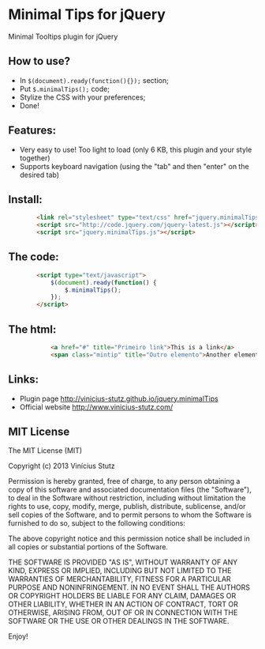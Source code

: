 # Minimal Tips for jQuery

Minimal Tooltips plugin for jQuery

## How to use?
- In `$(document).ready(function(){});` section;
- Put `$.minimalTips();` code;
- Stylize the CSS with your preferences;
- Done!

## Features:
- Very easy to use! Too light to load (only 6 KB, this plugin and your style together)
- Supports keyboard navigation (using the "tab" and then "enter" on the desired tab)
 
## Install:
```html
		<link rel="stylesheet" type="text/css" href="jquery.minimalTips.css" />
		<script src="http://code.jquery.com/jquery-latest.js"></script>
		<script src="jquery.minimalTips.js"></script>
```
## The code:
```html
		<script type="text/javascript">
			$(document).ready(function() {
				$.minimalTips();
			});
		</script>
```
## The html:
```html
			<a href="#" title="Primeiro link">This is a link</a>
			<span class="mintip" title="Outro elemento">Another element</span>
```
## Links:
- Plugin page <http://vinicius-stutz.github.io/jquery.minimalTips>
- Official website <http://www.vinicius-stutz.com/>

## MIT License
The MIT License (MIT)

Copyright (c) 2013 Vinícius Stutz

Permission is hereby granted, free of charge, to any person obtaining a copy
of this software and associated documentation files (the "Software"), to deal
in the Software without restriction, including without limitation the rights
to use, copy, modify, merge, publish, distribute, sublicense, and/or sell
copies of the Software, and to permit persons to whom the Software is
furnished to do so, subject to the following conditions:

The above copyright notice and this permission notice shall be included in all
copies or substantial portions of the Software.

THE SOFTWARE IS PROVIDED "AS IS", WITHOUT WARRANTY OF ANY KIND, EXPRESS OR
IMPLIED, INCLUDING BUT NOT LIMITED TO THE WARRANTIES OF MERCHANTABILITY,
FITNESS FOR A PARTICULAR PURPOSE AND NONINFRINGEMENT. IN NO EVENT SHALL THE
AUTHORS OR COPYRIGHT HOLDERS BE LIABLE FOR ANY CLAIM, DAMAGES OR OTHER
LIABILITY, WHETHER IN AN ACTION OF CONTRACT, TORT OR OTHERWISE, ARISING FROM,
OUT OF OR IN CONNECTION WITH THE SOFTWARE OR THE USE OR OTHER DEALINGS IN THE
SOFTWARE.

Enjoy!
